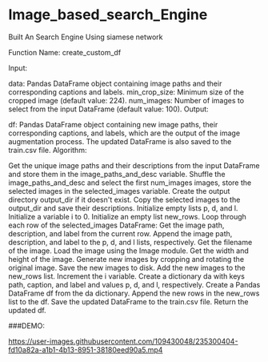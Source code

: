 # Image_based_search_Engine
 Built An Search Engine Using siamese network

Function Name: create_custom_df

Input:

data: Pandas DataFrame object containing image paths and their corresponding captions and labels.
min_crop_size: Minimum size of the cropped image (default value: 224).
num_images: Number of images to select from the input DataFrame (default value: 100).
Output:

df: Pandas DataFrame object containing new image paths, their corresponding captions, and labels, which are the output of the image augmentation process. The updated DataFrame is also saved to the train.csv file.
Algorithm:

Get the unique image paths and their descriptions from the input DataFrame and store them in the image_paths_and_desc variable.
Shuffle the image_paths_and_desc and select the first num_images images, store the selected images in the selected_images variable.
Create the output directory output_dir if it doesn't exist.
Copy the selected images to the output_dir and save their descriptions.
Initialize empty lists p, d, and l.
Initialize a variable i to 0.
Initialize an empty list new_rows.
Loop through each row of the selected_images DataFrame:
Get the image path, description, and label from the current row.
Append the image path, description, and label to the p, d, and l lists, respectively.
Get the filename of the image.
Load the image using the Image module.
Get the width and height of the image.
Generate new images by cropping and rotating the original image.
Save the new images to disk.
Add the new images to the new_rows list.
Increment the i variable.
Create a dictionary da with keys path, caption, and label and values p, d, and l, respectively.
Create a Pandas DataFrame df from the da dictionary.
Append the new rows in the new_rows list to the df.
Save the updated DataFrame to the train.csv file.
Return the updated df.

###DEMO:



https://user-images.githubusercontent.com/109430048/235300404-fd10a82a-a1b1-4b13-8951-38180eed90a5.mp4

